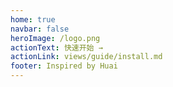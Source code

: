 ```yaml
---
home: true
navbar: false
heroImage: /logo.png
actionText: 快速开始 →
actionLink: views/guide/install.md
footer: Inspired by Huai
---
```


<ClientOnly>
  <df-home/>
</ClientOnly>
